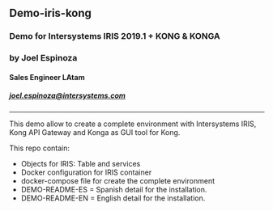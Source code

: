 ## Demo-iris-kong
### Demo for Intersystems IRIS 2019.1 + KONG & KONGA

### by Joel Espinoza
#### Sales Engineer LAtam
##### joel.espinoza@intersystems.com


---

This demo allow to create a complete environment with Intersystems IRIS, Kong API Gateway and Konga as GUI tool for Kong.

This repo contain:
* Objects for IRIS: Table and services
* Docker configuration for IRIS container
* docker-compose file for create the complete environment
* DEMO-README-ES = Spanish detail for the installation.
* DEMO-README-EN = English detail for the installation.
